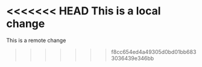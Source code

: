 <<<<<<< HEAD
This is a local change
=======
This is a remote change
>>>>>>> f8cc654ed4a49305d0bd01bb6833036439e346bb
